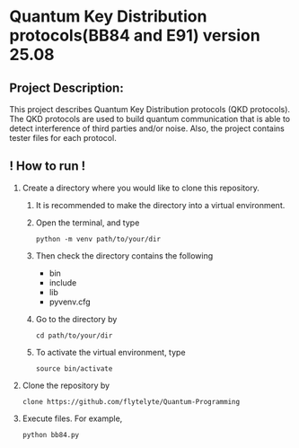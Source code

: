# Quantum Key Distribution protocols(BB84 and E91) version 25.08

## Project Description:
  This project describes Quantum Key Distribution protocols (QKD protocols).
  The QKD protocols are used to build quantum communication that is able to detect interference of third parties and/or noise.
  Also, the project contains tester files for each protocol.

## ! How to run !
  1. Create a directory where you would like to clone this repository.
      1. It is recommended to make the directory into a virtual environment.      
      2. Open the terminal, and type
           
          `python -m venv path/to/your/dir`      
      3. Then check the directory contains the following
         * bin
         * include
         * lib
         * pyvenv.cfg
      4. Go to the directory by
     
          `cd path/to/your/dir`
      5. To activate the virtual environment, type
    
          `source bin/activate`    
  3. Clone the repository by
     
     `clone https://github.com/flytelyte/Quantum-Programming`
  5. Execute files. For example,

     `python bb84.py`
       
